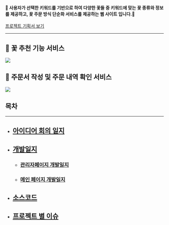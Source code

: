 #### 🌼 사용자가 선택한 키워드를 기반으로 하여 다양한 꽃들 중 키워드에 맞는 꽃 종류와 정보를 제공하고, 꽃 주문 방식 단순화 서비스를 제공하는 웹 사이트 입니다.🌼


[프로젝트 기획서 보기](https://github.com/donggyunhuh/TeamProject_Flower/blob/main/%EC%95%84%EC%9D%B4%EB%94%94%EC%96%B4%20%EB%B0%8F%20%EA%B0%9C%EB%B0%9C%EC%9D%BC%EC%A7%80/%EA%B8%B0%ED%9A%8D%EC%84%9C/%EB%8F%84%ED%99%94%EB%8B%A4%20%EA%BD%83%20%EC%B6%94%EC%B2%9C%20%EB%B0%8F%20%EC%A3%BC%EB%AC%B8%20%EC%9B%B9%EC%82%AC%EC%9D%B4%ED%8A%B8%20%EA%B8%B0%ED%9A%8D%EC%84%9C.pdf)

----

## 🌼 꽃 추천 기능 서비스

<img src="https://github.com/donggyunhuh/TeamProject_Flower/blob/main/%ED%94%84%EB%A1%9C%EC%A0%9D%ED%8A%B8%20%EC%82%AC%EC%A7%84/%EB%A9%94%EC%9D%B8%ED%8E%98%EC%9D%B4%EC%A7%80/%EC%B6%94%EC%B2%9C%EC%84%9C%EB%B9%84%EC%8A%A4.gif?raw=ture">

## 🌼 주문서 작성 및 주문 내역 확인 서비스

<img src="https://github.com/donggyunhuh/TeamProject_Flower/blob/main/%ED%94%84%EB%A1%9C%EC%A0%9D%ED%8A%B8%20%EC%82%AC%EC%A7%84/%EB%A9%94%EC%9D%B8%ED%8E%98%EC%9D%B4%EC%A7%80/%EC%A3%BC%EB%AC%B8%EC%84%9C%EC%9E%91%EC%84%B1.gif?raw=ture">


## 목차

----
- ## [아이디어 회의 일지](https://github.com/donggyunhuh/TeamProject_Flower/tree/main/%EC%95%84%EC%9D%B4%EB%94%94%EC%96%B4%20%EB%B0%8F%20%EA%B0%9C%EB%B0%9C%EC%9D%BC%EC%A7%80/%EC%95%84%EC%9D%B4%EB%94%94%EC%96%B4%20%ED%9A%8C%EC%9D%98%EC%9D%BC%EC%A7%80)
- ## [개발일지](https://github.com/donggyunhuh/TeamProject_Flower/tree/main/%EC%95%84%EC%9D%B4%EB%94%94%EC%96%B4%20%EB%B0%8F%20%EA%B0%9C%EB%B0%9C%EC%9D%BC%EC%A7%80/%EA%B0%9C%EB%B0%9C%EC%9D%BC%EC%A7%80)
  - ### [관리자페이지 개발일지](https://github.com/donggyunhuh/TeamProject_Flower/tree/main/%EC%95%84%EC%9D%B4%EB%94%94%EC%96%B4%20%EB%B0%8F%20%EA%B0%9C%EB%B0%9C%EC%9D%BC%EC%A7%80/%EA%B0%9C%EB%B0%9C%EC%9D%BC%EC%A7%80/%EA%B4%80%EB%A6%AC%EC%9E%90%ED%8E%98%EC%9D%B4%EC%A7%80%20%EA%B0%9C%EB%B0%9C)
  - ### [메인 페이지 개발일지](https://github.com/donggyunhuh/TeamProject_Flower/tree/main/%EC%95%84%EC%9D%B4%EB%94%94%EC%96%B4%20%EB%B0%8F%20%EA%B0%9C%EB%B0%9C%EC%9D%BC%EC%A7%80/%EA%B0%9C%EB%B0%9C%EC%9D%BC%EC%A7%80)
- ## [소스코드](https://github.com/donggyunhuh/TeamProjectFlower_Sourcecode.git)
- ## [프로젝트 별 이슈](https://github.com/donggyunhuh/TeamProjectFlower_Sourcecode/issues)
